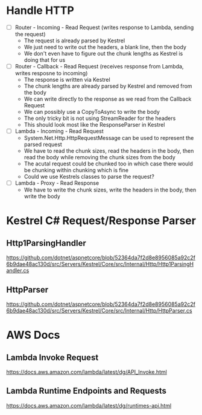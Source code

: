 # Handle HTTP

- [ ] Router - Incoming - Read Request (writes response to Lambda, sending the request)
  - The request is already parsed by Kestrel
  - We just need to write out the headers, a blank line, then the body
  - We don't even have to figure out the chunk lengths as Kestrel is doing that for us
- [ ] Router - Callback - Read Request (receives response from Lambda, writes resposne to incoming)
  - The response is written via Kestrel
  - The chunk lengths are already parsed by Kestrel and removed from the body
  - We can write directly to the response as we read from the Callback Request
  - We can possibly use a CopyToAsync to write the body
  - The only tricky bit is not using StreamReader for the headers
  - This should look most like the ResponseParser in Kestrel
- [ ] Lambda - Incoming - Read Request
  - System.Net.Http.HttpRequestMessage can be used to represent the parsed request
  - We have to read the chunk sizes, read the headers in the body, then read the body while removing the chunk sizes from the body
  - The acutal request could be chunked too in which case there would be chunking within chunking which is fine
  - Could we use Kestrels classes to parse the request?
- [ ] Lambda - Proxy - Read Response
  - We have to write the chunk sizes, write the headers in the body, then write the body

# Kestrel C# Request/Response Parser

## Http1ParsingHandler

https://github.com/dotnet/aspnetcore/blob/52364da7f2d8e8956085a92c2f6b9dae48ac130d/src/Servers/Kestrel/Core/src/Internal/Http/Http1ParsingHandler.cs

## HttpParser

https://github.com/dotnet/aspnetcore/blob/52364da7f2d8e8956085a92c2f6b9dae48ac130d/src/Servers/Kestrel/Core/src/Internal/Http/HttpParser.cs

# AWS Docs

## Lambda Invoke Request

https://docs.aws.amazon.com/lambda/latest/dg/API_Invoke.html

## Lambda Runtime Endpoints and Requests

https://docs.aws.amazon.com/lambda/latest/dg/runtimes-api.html
